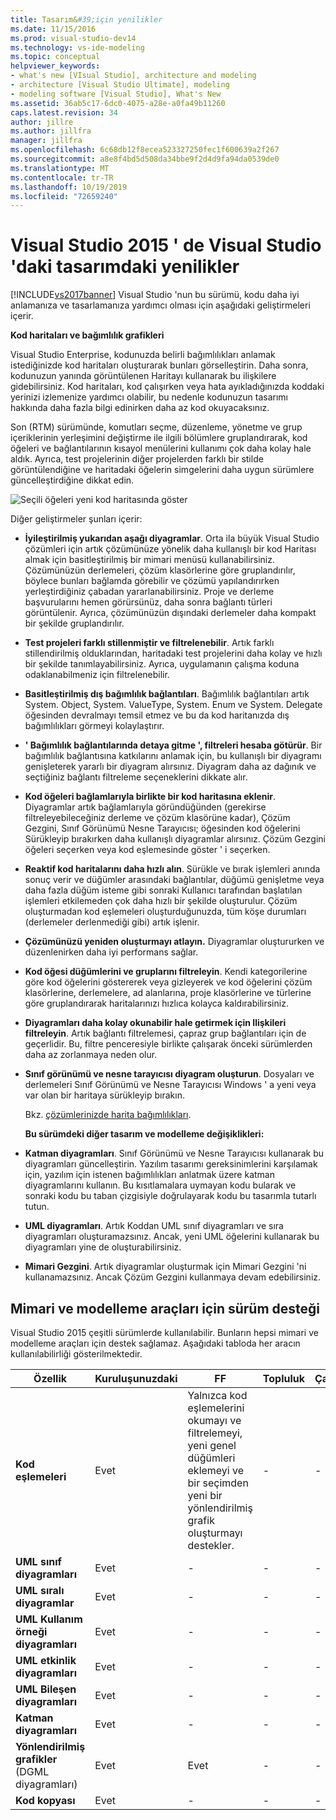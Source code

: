 ```yaml
---
title: Tasarım&#39;için yenilikler
ms.date: 11/15/2016
ms.prod: visual-studio-dev14
ms.technology: vs-ide-modeling
ms.topic: conceptual
helpviewer_keywords:
- what's new [VIsual Studio], architecture and modeling
- architecture [Visual Studio Ultimate], modeling
- modeling software [Visual Studio], What's New
ms.assetid: 36ab5c17-6dc0-4075-a28e-a0fa49b11260
caps.latest.revision: 34
author: jillre
ms.author: jillfra
manager: jillfra
ms.openlocfilehash: 6c68db12f8ecea523327250fec1f600639a2f267
ms.sourcegitcommit: a8e8f4bd5d508da34bbe9f2d4d9fa94da0539de0
ms.translationtype: MT
ms.contentlocale: tr-TR
ms.lasthandoff: 10/19/2019
ms.locfileid: "72659240"
---
```

# <a name="whats-new-for-design-in-visual-studio-in-visual-studio-2015"></a>Visual Studio 2015 ' de Visual Studio 'daki tasarımdaki yenilikler
[!INCLUDE[vs2017banner](../includes/vs2017banner.md)]
Visual Studio 'nun bu sürümü, kodu daha iyi anlamanıza ve tasarlamanıza yardımcı olması için aşağıdaki geliştirmeleri içerir.

 **Kod haritaları ve bağımlılık grafikleri**

 Visual Studio Enterprise, kodunuzda belirli bağımlılıkları anlamak istediğinizde kod haritaları oluşturarak bunları görselleştirin. Daha sonra, kodunuzun yanında görüntülenen Haritayı kullanarak bu ilişkilere gidebilirsiniz. Kod haritaları, kod çalışırken veya hata ayıkladığınızda koddaki yerinizi izlemenize yardımcı olabilir, bu nedenle kodunuzun tasarımı hakkında daha fazla bilgi edinirken daha az kod okuyacaksınız.

 Son (RTM) sürümünde, komutları seçme, düzenleme, yönetme ve grup içeriklerinin yerleşimini değiştirme ile ilgili bölümlere gruplandırarak, kod öğeleri ve bağlantılarının kısayol menülerini kullanımı çok daha kolay hale aldık. Ayrıca, test projelerinin diğer projelerden farklı bir stilde görüntülendiğine ve haritadaki öğelerin simgelerini daha uygun sürümlere güncelleştirdiğine dikkat edin.

 ![Seçili öğeleri yeni kod haritasında göster](../ide/media/codemapsshowonnewmap.png "CodeMapsShowOnNewMap")

 Diğer geliştirmeler şunları içerir:

- **İyileştirilmiş yukarıdan aşağı diyagramlar**. Orta ila büyük Visual Studio çözümleri için artık çözümünüze yönelik daha kullanışlı bir kod Haritası almak için basitleştirilmiş bir mimari menüsü kullanabilirsiniz. Çözümünüzün derlemeleri, çözüm klasörlerine göre gruplandırılır, böylece bunları bağlamda görebilir ve çözümü yapılandırırken yerleştirdiğiniz çabadan yararlanabilirsiniz. Proje ve derleme başvurularını hemen görürsünüz, daha sonra bağlantı türleri görüntülenir. Ayrıca, çözümünüzün dışındaki derlemeler daha kompakt bir şekilde gruplandırılır.

- **Test projeleri farklı stillenmiştir ve filtrelenebilir**. Artık farklı stillendirilmiş olduklarından, haritadaki test projelerini daha kolay ve hızlı bir şekilde tanımlayabilirsiniz. Ayrıca, uygulamanın çalışma koduna odaklanabilmeniz için filtrelenebilir.

- **Basitleştirilmiş dış bağımlılık bağlantıları**. Bağımlılık bağlantıları artık System. Object, System. ValueType, System. Enum ve System. Delegate öğesinden devralmayı temsil etmez ve bu da kod haritanızda dış bağımlılıkları görmeyi kolaylaştırır.

- **' Bağımlılık bağlantılarında detaya gitme ', filtreleri hesaba götürür**. Bir bağımlılık bağlantısına katkılarını anlamak için, bu kullanışlı bir diyagramı genişleterek yararlı bir diyagram alırsınız. Diyagram daha az dağınık ve seçtiğiniz bağlantı filtreleme seçeneklerini dikkate alır.

- **Kod öğeleri bağlamlarıyla birlikte bir kod haritasına eklenir**. Diyagramlar artık bağlamlarıyla göründüğünden (gerekirse filtreleyebileceğiniz derleme ve çözüm klasörüne kadar), Çözüm Gezgini, Sınıf Görünümü Nesne Tarayıcısı; öğesinden kod öğelerini Sürükleyip bırakırken daha kullanışlı diyagramlar alırsınız. Çözüm Gezgini öğeleri seçerken veya kod eşlemesinde göster ' i seçerken.

- **Reaktif kod haritalarını daha hızlı alın**. Sürükle ve bırak işlemleri anında sonuç verir ve düğümler arasındaki bağlantılar, düğümü genişletme veya daha fazla düğüm isteme gibi sonraki Kullanıcı tarafından başlatılan işlemleri etkilemeden çok daha hızlı bir şekilde oluşturulur. Çözüm oluşturmadan kod eşlemeleri oluşturduğunuzda, tüm köşe durumları (derlemeler derlenmediği gibi) artık işlenir.

- **Çözümünüzü yeniden oluşturmayı atlayın.** Diyagramlar oluştururken ve düzenlenirken daha iyi performans sağlar.

- **Kod öğesi düğümlerini ve gruplarını filtreleyin**. Kendi kategorilerine göre kod öğelerini göstererek veya gizleyerek ve kod öğelerini çözüm klasörlerine, derlemelere, ad alanlarına, proje klasörlerine ve türlerine göre gruplandırarak haritalarınızı hızlıca kolayca kaldırabilirsiniz.

- **Diyagramları daha kolay okunabilir hale getirmek için Ilişkileri filtreleyin**. Artık bağlantı filtrelemesi, çapraz grup bağlantıları için de geçerlidir. Bu, filtre penceresiyle birlikte çalışarak önceki sürümlerden daha az zorlanmaya neden olur.

- **Sınıf görünümü ve nesne tarayıcısı diyagram oluşturun**. Dosyaları ve derlemeleri Sınıf Görünümü ve Nesne Tarayıcısı Windows ' a yeni veya var olan bir haritaya sürükleyip bırakın.

  Bkz. [çözümlerinizde harita bağımlılıkları](../modeling/map-dependencies-across-your-solutions.md).

  **Bu sürümdeki diğer tasarım ve modelleme değişiklikleri:**

- **Katman diyagramları**. Sınıf Görünümü ve Nesne Tarayıcısı kullanarak bu diyagramları güncelleştirin. Yazılım tasarımı gereksinimlerini karşılamak için, yazılım için istenen bağımlılıkları anlatmak üzere katman diyagramlarını kullanın. Bu kısıtlamalara uymayan kodu bularak ve sonraki kodu bu taban çizgisiyle doğrulayarak kodu bu tasarımla tutarlı tutun.

- **UML diyagramları**. Artık Koddan UML sınıf diyagramları ve sıra diyagramları oluşturamazsınız. Ancak, yeni UML öğelerini kullanarak bu diyagramları yine de oluşturabilirsiniz.

- **Mimari Gezgini**. Artık diyagramlar oluşturmak için Mimari Gezgini 'ni kullanamazsınız. Ancak Çözüm Gezgini kullanmaya devam edebilirsiniz.

## <a name="VersionSupport"></a>Mimari ve modelleme araçları için sürüm desteği

Visual Studio 2015 çeşitli sürümlerde kullanılabilir. Bunların hepsi mimari ve modelleme araçları için destek sağlamaz. Aşağıdaki tabloda her aracın kullanılabilirliği gösterilmektedir.

|**Özellik**|**Kuruluşunuzdaki**|**FF**|**Topluluk**|**Çaba**|
|-----------------|--------------------|----------------------|-------------------|-----------------|
|**Kod eşlemeleri**|Evet|Yalnızca kod eşlemelerini okumayı ve filtrelemeyi, yeni genel düğümleri eklemeyi ve bir seçimden yeni bir yönlendirilmiş grafik oluşturmayı destekler.|-|-|
|**UML sınıf diyagramları**|Evet|-|-|-|
|**UML sıralı diyagramlar**|Evet|-|-|-|
|**UML Kullanım örneği diyagramları**|Evet|-|-|-|
|**UML etkinlik diyagramları**|Evet|-|-|-|
|**UML Bileşen diyagramları**|Evet|-|-|-|
|**Katman diyagramları**|Evet|-|-|-|
|**Yönlendirilmiş grafikler** (DGML diyagramları)|Evet|Evet|-|-|
|**Kod kopyası**|Evet|-|-|-|